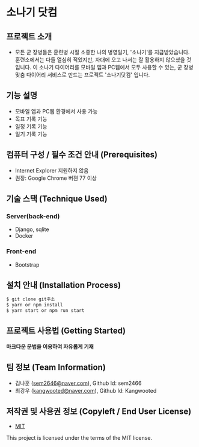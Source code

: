 # 소나기 닷컴

## 프로젝트 소개
- 모든 군 장병들은 훈련병 시절 소중한 나의 병영일기, '소나기'를 지급받았습니다. 훈련소에서는 다들 열심히 적었지만, 자대에 오고 나서는 잘 활용하지 않으셨을 것입니다. 이 소나기 다이어리를 모바일 앱과 PC웹에서 모두 사용할 수 있는, 군 장병 맞춤 다이어리 서비스로 만드는 프로젝트 '소나기닷컴' 입니다.


## 기능 설명
 - 모바일 앱과 PC웹 환경에서 사용 가능
 - 목표 기록 기능
 - 일정 기록 기능
 - 일기 기록 기능

## 컴퓨터 구성 / 필수 조건 안내 (Prerequisites)
* Internet Explorer 지원하지 않음
* 권장: Google Chrome 버젼 77 이상

## 기술 스택 (Technique Used) 
### Server(back-end)
 - Django, sqlite
 - Docker
 
### Front-end
 -  Bootstrap

## 설치 안내 (Installation Process)
```bash
$ git clone git주소
$ yarn or npm install
$ yarn start or npm run start
```

## 프로젝트 사용법 (Getting Started)
**마크다운 문법을 이용하여 자유롭게 기재**

 
## 팀 정보 (Team Information)
- 김나훈 (sem2646@naver.com), Github Id: sem2466
- 최강우 (kangwooted@naver.com), Github Id: Kangwooted

## 저작권 및 사용권 정보 (Copyleft / End User License)
 * [MIT]([https://github.com/osamhack2022/CLOUD_WEB_SONAGIDOTCOM_SONAGI/license.md])

This project is licensed under the terms of the MIT license.
